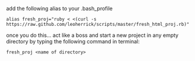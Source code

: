 add the following alias to your .bash_profile

```
alias fresh_proj="ruby < <(curl -s https://raw.github.com/leoherrick/scripts/master/fresh_html_proj.rb)"
```

once you do this... act like a boss and start a new project in any empty directory by typing the following command in terminal:

```
fresh_proj <name of directory>
```
